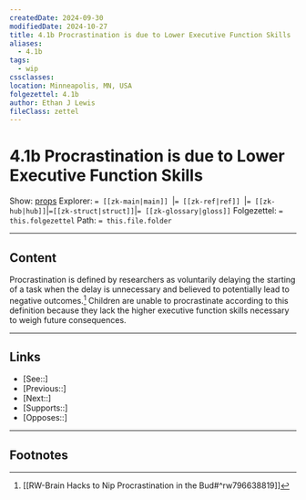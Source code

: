 ```yaml
---
createdDate: 2024-09-30
modifiedDate: 2024-10-27
title: 4.1b Procrastination is due to Lower Executive Function Skills
aliases:
  - 4.1b
tags:
  - wip
cssclasses: 
location: Minneapolis, MN, USA
folgezettel: 4.1b
author: Ethan J Lewis
fileClass: zettel
---
```


# 4.1b Procrastination is due to Lower Executive Function Skills

Show: [props](obsidian://adv-uri?vault=ejl-zk&commandid=properties%3Aopen-local)
Explorer: `= [[zk-main|main]] `|`= [[zk-ref|ref]] `|`= [[zk-hub|hub]]`|`=[[zk-struct|struct]]`|`= [[zk-glossary|gloss]]`
Folgezettel: `= this.folgezettel` 
Path: `= this.file.folder`
- - -

## Content

Procrastination is defined by researchers as voluntarily delaying the starting of a task when the delay is unnecessary and believed to potentially lead to negative outcomes.[^1] Children are unable to procrastinate according to this definition because they lack the higher executive function skills necessary to weigh future consequences.

- - -

## Links

- [See::]
- [Previous::]
- [Next::]
- [Supports::]
- [Opposes::]
- - -

## Footnotes

[^1]: [[RW-Brain Hacks to Nip Procrastination in the Bud#^rw796638819]]